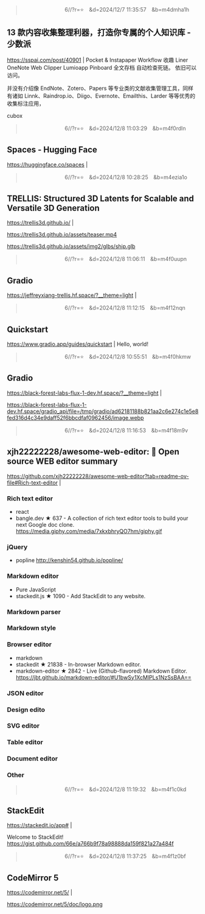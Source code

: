 
>　　　　　　　　6//?r=⭐　&d=2024/12/7 11:35:57　&b=m4dmha1h
## 13 款内容收集整理利器，打造你专属的个人知识库 - 少数派
https://sspai.com/post/40901
|
Pocket & Instapaper
Workflow
收趣
Liner
OneNote Web Clipper
Lumioapp
Pinboard
全文存档
自动检查死链。
依旧可以访问。

并没有介绍像 EndNote、Zotero、Papers 等专业类的文献收集管理工具，同样有诸如 Linnk、Raindrop.io、Diigo、Evernote、Emailthis、Larder 等等优秀的收集标注应用，

cubox

>　　　　　　　　6//?r=⭐　&d=2024/12/8 11:03:29　&b=m4f0rdln
## Spaces - Hugging Face
https://huggingface.co/spaces
|

>　　　　　　　　6//?r=⭐　&d=2024/12/8 10:28:25　&b=m4ezia1o
## TRELLIS: Structured 3D Latents for Scalable and Versatile 3D Generation
https://trellis3d.github.io/
|

https://trellis3d.github.io/assets/teaser.mp4

https://trellis3d.github.io/assets/img2/glbs/ship.glb

>　　　　　　　　6//?r=⭐　&d=2024/12/8 11:06:11　&b=m4f0uupn
## Gradio
https://jeffreyxiang-trellis.hf.space/?__theme=light
|

>　　　　　　　　6//?r=⭐　&d=2024/12/8 11:12:15　&b=m4f12nqn
## Quickstart
https://www.gradio.app/guides/quickstart
|
Hello, world!

>　　　　　　　　6//?r=⭐　&d=2024/12/8 10:55:51　&b=m4f0hkmw
## Gradio
https://black-forest-labs-flux-1-dev.hf.space/?__theme=light
|

https://black-forest-labs-flux-1-dev.hf.space/gradio_api/file=/tmp/gradio/ad62181188b821aa2c6e274c1e5e8fed316d4c34e9daff52f6bbcdfaf0962456/image.webp

>　　　　　　　　6//?r=⭐　&d=2024/12/8 11:16:53　&b=m4f18m9v
## xjh22222228/awesome-web-editor: 🔨 Open source WEB editor summary
https://github.com/xjh22222228/awesome-web-editor?tab=readme-ov-file#Rich-text-editor
|

### Rich text editor
- react
 - bangle.dev ★ 637 - A collection of rich text editor tools to build your next Google doc clone.
https://media.giphy.com/media/7xkxbhryQO7hm/giphy.gif

### jQuery
- popline
http://kenshin54.github.io/popline/

### Markdown editor
- Pure JavaScript
 - stackedit.js ★ 1090 - Add StackEdit to any website.

### Markdown parser

### Markdown style

### Browser editor
- markdown
 - stackedit ★ 21838 - In-browser Markdown editor.
 - markdown-editor ★ 2842 - Live (Github-flavored) Markdown Editor.
 https://jbt.github.io/markdown-editor/#U1bwSy1XcMlPLs1NzSsBAA==

### JSON editor

### Design edito

### SVG editor

### Table editor

### Document editor

### Other

>　　　　　　　　6//?r=⭐　&d=2024/12/8 11:19:32　&b=m4f1c0kd
## StackEdit
https://stackedit.io/app#
|

 Welcome to StackEdit!
https://gist.github.com/66e/a766b9f78a98888da159f821a27a484f

>　　　　　　　　6//?r=⭐　&d=2024/12/8 11:37:25　&b=m4f1z0bf
## CodeMirror 5
https://codemirror.net/5/
|

https://codemirror.net/5/doc/logo.png
